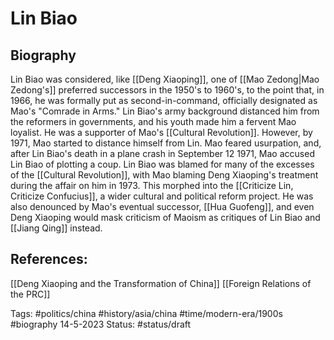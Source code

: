 # Lin Biao
## Biography
Lin Biao was considered, like [[Deng Xiaoping]], one of [[Mao Zedong|Mao Zedong's]] preferred successors in the 1950's to 1960's, to the point that, in 1966, he was formally put as second-in-command, officially designated as Mao's "Comrade in Arms." Lin Biao's army background distanced him from the reformers in governments, and his youth made him a fervent Mao loyalist. He was a supporter of Mao's [[Cultural Revolution]]. However, by 1971, Mao started to distance himself from Lin. Mao feared usurpation, and, after Lin Biao's death in a plane crash in September 12 1971, Mao accused Lin Biao of plotting a coup. Lin Biao was blamed for many of the excesses of the [[Cultural Revolution]], with Mao blaming Deng Xiaoping's treatment during the affair on him in 1973. This morphed into the [[Criticize Lin, Criticize Confucius]], a wider cultural and political reform project. He was also denounced by Mao's eventual successor, [[Hua Guofeng]], and even Deng Xiaoping would mask criticism of Maoism as critiques of Lin Biao and [[Jiang Qing]] instead.

## References:
[[Deng Xiaoping and the Transformation of China]]
[[Foreign Relations of the PRC]]

Tags: #politics/china #history/asia/china #time/modern-era/1900s #biography 
14-5-2023
Status: #status/draft
